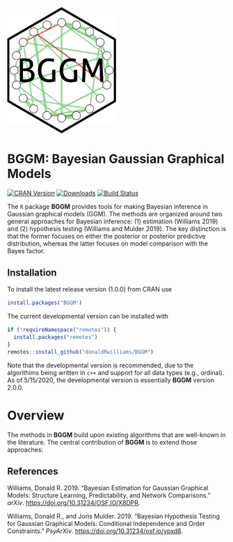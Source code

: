 
<img src="joss_paper/hex.png" width = 250 />

# BGGM: Bayesian Gaussian Graphical Models

[![CRAN
Version](http://www.r-pkg.org/badges/version/BGGM)](https://cran.r-project.org/package=BGGM)
[![Downloads](https://cranlogs.r-pkg.org/badges/BGGM)](https://cran.r-project.org/package=BGGM)
[![Build
Status](https://travis-ci.org/donaldRwilliams/BGGM.svg?branch=master)](https://travis-ci.org/donaldRwilliams/BGGM)

The `R` package **BGGM** provides tools for making Bayesian inference in
Gaussian graphical models (GGM). The methods are organized around two
general approaches for Bayesian inference: (1) estimation (Williams
2019) and (2) hypothesis testing (Williams and Mulder 2019). The key
distinction is that the former focuses on either the posterior or
posterior predictive distribution, whereas the latter focuses on model
comparison with the Bayes factor.

## Installation

To install the latest release version (1.0.0) from CRAN use

``` r
install.packages("BGGM")    
```

The current developmental version can be installed with

``` r
if (!requireNamespace("remotes")) { 
  install.packages("remotes")   
}   
remotes::install_github("donaldRwilliams/BGGM")
```

Note that the developmental version is recommended, due to the
algorithims being written in `c++` and support for all data types (e.g.,
ordinal). As of 5/15/2020, the developmental version is essentially
**BGGM** version 2.0.0.

# Overview

The methods in **BGGM** build upon existing algorithms that are
well-known in the literature. The central contribution of **BGGM** is to
extend those approaches:

<!-- and (2) hypothesis testing -->

<!-- \insertCite{Williams2019_bf}{BGGM}. The key distinction is that the former focuses on either the -->

<!-- posterior or posterior predictive distribution, whereas the latter focuses on model comparison -->

<!-- with the Bayes factor. The methods in \strong{BGGM} build upon existing algorithms that are well-known in the literature. The central contribution of \strong{BGGM} is to extend those approaches: -->

## References

<div id="refs" class="references">

<div id="ref-Williams2019">

Williams, Donald R. 2019. “Bayesian Estimation for Gaussian Graphical
Models: Structure Learning, Predictability, and Network Comparisons.”
*arXiv*. <https://doi.org/10.31234/OSF.IO/X8DPR>.

</div>

<div id="ref-Williams2019_bf">

Williams, Donald R., and Joris Mulder. 2019. “Bayesian Hypothesis
Testing for Gaussian Graphical Models: Conditional Independence and
Order Constraints.” *PsyArXiv*. <https://doi.org/10.31234/osf.io/ypxd8>.

</div>

</div>
